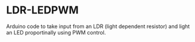 # LDR-LEDPWM
Arduino code to take input from an LDR (light dependent resistor) and light an LED proportinally using PWM control.
